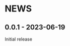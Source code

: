 <!--
Copyright (C) 2023 Maxwell G <maxwell@gtmx.me>
SPDX-License-Identifier: MIT
-->

NEWS
======

## 0.0.1 - 2023-06-19 <a id='0.0.1'></a>

Initial release

